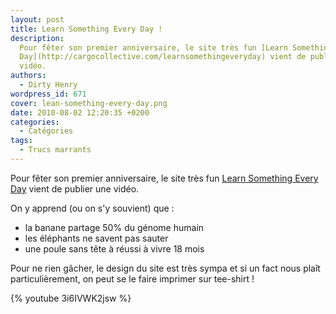 ```yaml
---
layout: post
title: Learn Something Every Day !
description:
  Pour fêter son premier anniversaire, le site très fun [Learn Something Every
  Day](http://cargocollective.com/learnsomethingeveryday) vient de publier une
  vidéo.
authors:
  - Dirty Henry
wordpress_id: 671
cover: lean-something-every-day.png
date: 2010-08-02 12:20:35 +0200
categories:
  - Catégories
tags:
  - Trucs marrants
---
```


Pour fêter son premier anniversaire, le site très fun [Learn Something Every
Day][1] vient de publier une vidéo.

On y apprend (ou on s'y souvient) que :

- la banane partage 50% du génome humain
- les éléphants ne savent pas sauter
- une poule sans tête à réussi à vivre 18 mois

Pour ne rien gâcher, le design du site est très sympa et si un fact nous plaît
particulièrement, on peut se le faire imprimer sur tee-shirt !

{% youtube 3i6IVWK2jsw %}

[1]: https://cargocollective.com/learnsomethingeveryday
